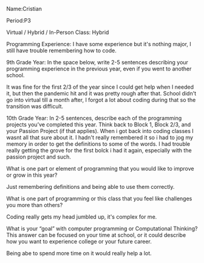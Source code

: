 Name:Cristian


Period:P3


Virtual / Hybrid / In-Person Class: Hybrid




Programming Experience:
 I have some experience but it's nothing major, I still have trouble remembering how to code.

9th Grade Year: In the space below, write 2-5 sentences describing your programming experience in the previous year, even if you went to another school.

  It was fine for the first 2/3 of the year since I could get help when I needed it, but then the pandemic hit and it was pretty rough after that. School didn't go into virtual till a month after, I forgot a lot about coding during that so the transition was difficult. 



10th Grade Year: In 2-5 sentences, describe each of the programming projects you’ve completed this year.  Think back to Block 1, Block 2/3, and your Passion Project (if that applies).
 When i got back into coding classes I wasnt all that sure about it. I hadn't really remembered it so i had to jog my memory in order to get the definitions to some of the words. I had trouble really getting the grove for the first bolck i had it again, especially with the passion project and such.


What is one part or element of programming that you would like to improve or grow in this year?

 Just remembering definitions and being able to use them correctly.



What is one part of programming or this class that you feel like challenges you more than others?

 Coding really gets my head jumbled up, it's complex for me.


What is your “goal” with computer programming or Computational Thinking?  This answer can be focused on your time at school, or it could describe how you want to experience college or your future career.

 Being abe to spend more time on it would really help a lot.
